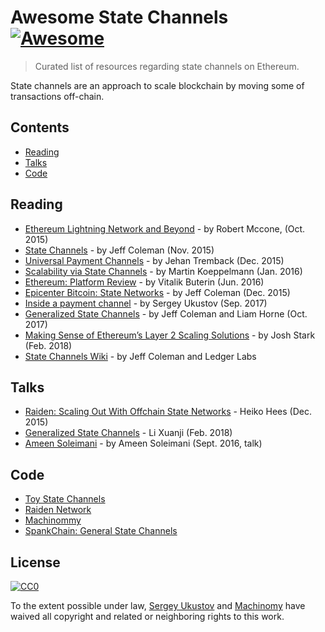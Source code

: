 # Awesome State Channels [![Awesome](https://cdn.rawgit.com/sindresorhus/awesome/d7305f38d29fed78fa85652e3a63e154dd8e8829/media/badge.svg)](https://github.com/sindresorhus/awesome)

> Curated list of resources regarding state channels on Ethereum.

State channels are an approach to scale blockchain by moving some of transactions off-chain. 

## Contents

- [Reading](#reading)
- [Talks](#talks)
- [Code](#code)

## Reading

- [Ethereum Lightning Network and Beyond](http://www.arcturnus.com/ethereum-lightning-network-and-beyond/) - by Robert Mccone, (Oct. 2015)
- [State Channels](http://www.jeffcoleman.ca/state-channels/) - by Jeff Coleman (Nov. 2015)
- [Universal Payment Channels](https://altheamesh.com/blog/universal-payment-channels/) - by Jehan Tremback (Dec. 2015)
- [Scalability via State Channels](http://de.slideshare.net/MartinKppelmann/state-channels-and-scalibility) - by Martin Koeppelmann (Jan. 2016)
- [Ethereum: Platform Review](http://static1.squarespace.com/static/55f73743e4b051cfcc0b02cf/t/57506f387da24ff6bdecb3c1/1464889147417/Ethereum_Paper.pdf) - by Vitalik Buterin (Jun. 2016)
- [Epicenter Bitcoin: State Networks](https://www.youtube.com/watch?v=v0ZJDsRYnbA) - by Jeff Coleman (Dec. 2015) 
- [Inside a payment channel](https://machinomy.com/documentation/inside-a-payment-channel/) - by Sergey Ukustov (Sep. 2017)
- [Generalized State Channels](https://medium.com/l4-media/generalized-state-channels-on-ethereum-de0357f5fb44) - by Jeff Coleman and Liam Horne (Oct. 2017)
- [Making Sense of Ethereum’s Layer 2 Scaling Solutions](https://medium.com/l4-media/making-sense-of-ethereums-layer-2-scaling-solutions-state-channels-plasma-and-truebit-22cb40dcc2f4) - by Josh Stark (Feb. 2018)
- [State Channels Wiki](https://github.com/ledgerlabs/state-channels/wiki) - by Jeff Coleman and Ledger Labs

## Talks
- [Raiden: Scaling Out With Offchain State Networks](https://www.youtube.com/watch?v=h791zjvf3uQ) - Heiko Hees (Dec. 2015) 
- [Generalized State Channels](https://www.youtube.com/watch?v=kZH_ty82jKY) - Li Xuanji (Feb. 2018)
- [Ameen Soleimani](https://www.youtube.com/watch?v=MEL50CVOcH4) - by Ameen Soleimani (Sept. 2016, talk)

## Code
- [Toy State Channels](https://github.com/ledgerlabs/toy-state-channels/tree/master/contracts)
- [Raiden Network](https://github.com/raiden-network/raiden)
- [Machinommy](https://machinomy.com)
- [SpankChain: General State Channels](https://github.com/SpankChain/general-state-channels)

## License

[![CC0](http://mirrors.creativecommons.org/presskit/buttons/88x31/svg/cc-zero.svg)](https://creativecommons.org/publicdomain/zero/1.0/)

To the extent possible under law, [Sergey Ukustov](https://github.com/ukstv) and [Machinomy](https://github.com/machinomy) have waived all copyright and related or neighboring rights to this work.
